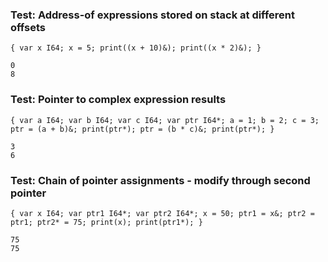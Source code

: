 ### Test: Address-of expressions stored on stack at different offsets
```zong-program
{ var x I64; x = 5; print((x + 10)&); print((x * 2)&); }
```
```execute
0
8
```

### Test: Pointer to complex expression results
```zong-program
{ var a I64; var b I64; var c I64; var ptr I64*; a = 1; b = 2; c = 3; ptr = (a + b)&; print(ptr*); ptr = (b * c)&; print(ptr*); }
```
```execute
3
6
```

### Test: Chain of pointer assignments - modify through second pointer
```zong-program
{ var x I64; var ptr1 I64*; var ptr2 I64*; x = 50; ptr1 = x&; ptr2 = ptr1; ptr2* = 75; print(x); print(ptr1*); }
```
```execute
75
75
```

